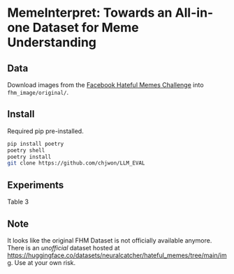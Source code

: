 # MemeInterpret: Towards an All-in-one Dataset for Meme Understanding

## Data

Download images from the [Facebook Hateful Memes Challenge](https://ai.meta.com/tools/hatefulmemes/) into `fhm_image/original/`.

<!-- Run this script to prepare data for HatReD:
```bash
mkdir -p data/hatred
wget https://github.com/Social-AI-Studio/HatReD/raw/refs/heads/main/datasets/hatred/annotations/fhm_test_reasonings.jsonl -P data/hatred
wget https://github.com/Social-AI-Studio/HatReD/raw/refs/heads/main/datasets/hatred/annotations/fhm_train_reasonings.jsonl -P data/hatred
``` -->

## Install

Required pip pre-installed.
```bash
pip install poetry
poetry shell
poetry install
git clone https://github.com/chjwon/LLM_EVAL
```

## Experiments

Table 3

## Note

It looks like the original FHM Dataset is not officially available anymore. There is an _unofficial_ dataset hosted at https://huggingface.co/datasets/neuralcatcher/hateful_memes/tree/main/img. Use at your own risk.